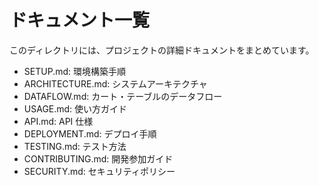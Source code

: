 # ドキュメント一覧

このディレクトリには、プロジェクトの詳細ドキュメントをまとめています。

- SETUP.md: 環境構築手順
 - ARCHITECTURE.md: システムアーキテクチャ
 - DATAFLOW.md: カート・テーブルのデータフロー
- USAGE.md: 使い方ガイド
- API.md: API 仕様
- DEPLOYMENT.md: デプロイ手順
- TESTING.md: テスト方法
- CONTRIBUTING.md: 開発参加ガイド
- SECURITY.md: セキュリティポリシー